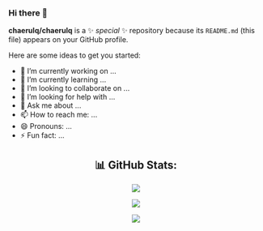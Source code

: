 ### Hi there 👋


**chaerulq/chaerulq** is a ✨ _special_ ✨ repository because its `README.md` (this file) appears on your GitHub profile.

Here are some ideas to get you started:

- 🔭 I’m currently working on ...
- 🌱 I’m currently learning ...
- 👯 I’m looking to collaborate on ...
- 🤔 I’m looking for help with ...
- 💬 Ask me about ...
- 📫 How to reach me: ...
- 😄 Pronouns: ...
- ⚡ Fun fact: ...


<h2 align="center">📊 GitHub Stats:</h2>
<p align="center"><img align="center" src="https://github-readme-stats.vercel.app/api?username=chaerulq&theme=tokyonight&show_icons=true&hide_border=true&count_private=true"/></p>
<p align="center"><img align="center" src="[https://github-readme-streak-stats.herokuapp.com/?user=fanolans&theme=react&hide_border=true](https://github-readme-streak-stats.herokuapp.com/?user=chaerulq&theme=tokyonight&hide_border=true)"/></p>
<p align="center"><img align="center" src="[https://github-readme-stats.vercel.app/api/top-langs/?username=fanolans&theme=react&hide_border=true&include_all_commits=true&count_private=true&layout=compact](https://github-readme-stats.vercel.app/api/top-langs/?username=chaerulq&theme=tokyonight&show_icons=true&hide_border=true&layout=compact)" /></p>
